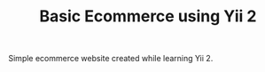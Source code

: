 <p align="center">
    <h1 align="center">Basic Ecommerce using Yii 2</h1>
    <br>
</p>

Simple ecommerce website created while learning Yii 2.
